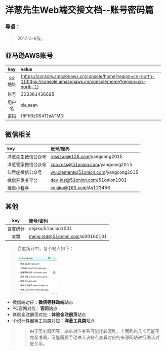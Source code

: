 # 洋葱先生Web端交接文档--账号密码篇
### 导语：
> 2017-3-6版。

## 亚马逊AWS账号
|key|value|
|:----:|:----|
|S3地址|[https://console.amazonaws.cn/console/home?region=cn-north-1](https://console.amazonaws.cn/console/home?region=cn-north-1)|
|账号|303361436695|
|用户名|xie.sean|
|密码|(8FhBzDS4T)eATMQ|

## 微信相关
|key|账号/密码|
|:----|:----|
|洋葱先生微信公众号|rosszuo@126.com/yangcong2015|
|洋葱管家微信公众号|zuo.ross@51onion.com/yangcong2015|
|仙后座微信公众号|wu.clement@51onion.com/yangcong2015|
|微信开发者平台|dev_ios@51onion.com/51onion1001|
|微信小程序|cejako@163.com/As123456|

## 其他
|key|账号/密码|
|:----:|:----|
|百度统计|cejako/51onion1001|
|友盟|meng.red@51onion.com/al20160101|

> 百度统计中，各个站点如下：<br><br>
> <img src="bdtj.jpeg" height="120px" alt="百度统计" /><br>
>
* 微信端对应：**微信等移动端**站点
* PC官网对应：**官网**站点
* 体验金注册页对应：**体验金注册页**站点
* 个税计算器等工具类对应：**洋葱工具类**站点
>> 由于历史原因等，站点对应关系可能比较混乱，上面列的几个可能不完全准确，可能需要手动进入该站点查看对应的来源网站进行确认对应关系。